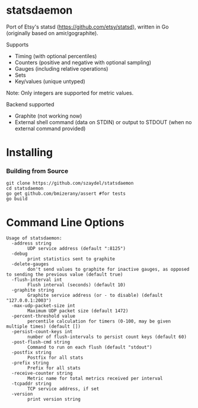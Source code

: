 statsdaemon
==========

Port of Etsy's statsd (https://github.com/etsy/statsd), written in Go (originally based on amir/gographite).

Supports

* Timing (with optional percentiles)
* Counters (positive and negative with optional sampling)
* Gauges (including relative operations)
* Sets
* Key/values (unique untyped)

Note: Only integers are supported for metric values.

Backend supported
* Graphite (not working now)
* External shell command (data on STDIN) or output to STDOUT (when no external command provided)



Installing
==========
### Building from Source
```
git clone https://github.com/szaydel/statsdaemon
cd statsdaemon
go get github.com/bmizerany/assert #for tests
go build
```


Command Line Options
====================

```
Usage of statsdaemon:
  -address string
        UDP service address (default ":8125")
  -debug
        print statistics sent to graphite
  -delete-gauges
        don't send values to graphite for inactive gauges, as opposed to sending the previous value (default true)
  -flush-interval int
        Flush interval (seconds) (default 10)
  -graphite string
        Graphite service address (or - to disable) (default "127.0.0.1:2003")
  -max-udp-packet-size int
        Maximum UDP packet size (default 1472)
  -percent-threshold value
        percentile calculation for timers (0-100, may be given multiple times) (default [])
  -persist-count-keys int
        number of flush-intervals to persist count keys (default 60)
  -post-flush-cmd string
        Command to run on each flush (default "stdout")
  -postfix string
        Postfix for all stats
  -prefix string
        Prefix for all stats
  -receive-counter string
        Metric name for total metrics received per interval
  -tcpaddr string
        TCP service address, if set
  -version
        print version string
```
